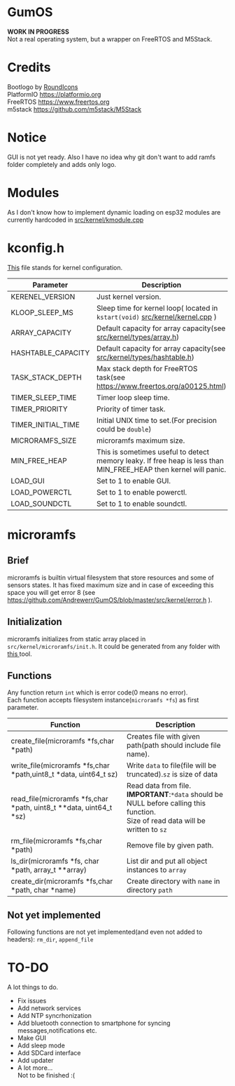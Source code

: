 # GumOS
**WORK IN PROGRESS**<br>
Not a real operating system, but a wrapper on FreeRTOS and M5Stack.

# Credits
Bootlogo by <a href="https://www.flaticon.com/authors/roundicons">RoundIcons</a><br>
PlatformIO https://platformio.org<br>
FreeRTOS https://www.freertos.org<br>
m5stack https://github.com/m5stack/M5Stack<br>
# Notice 
GUI is not yet ready. Also I have no idea why git don't want to add ramfs folder completely and adds only logo.

# Modules
As I don't know how to implement dynamic loading on esp32 modules are currently hardcoded in <a href="https://github.com/Andrewerr/GumOS/blob/master/src/kernel/kmodule.cpp">src/kernel/kmodule.cpp</a> 
# kconfig.h
<a href="https://github.com/Andrewerr/GumOS/blob/master/src/kernel/kconfig.h">This</a> file stands for kernel configuration.<br>

|Parameter               |Description              |
|------------------------|-------------------------|
|KERENEL_VERSION         |Just kernel version.     |
|KLOOP_SLEEP_MS          |Sleep time for kernel loop( located in ```kstart(void)``` <a href="https://github.com/Andrewerr/GumOS/blob/master/src/kernel/kernel.cpp">src/kernel/kernel.cpp</a> )
|ARRAY_CAPACITY          |Default capacity for array capacity(see <a href="https://github.com/Andrewerr/GumOS/blob/master/src/kernel/types/array.h">src/kernel/types/array.h</a>)|
|HASHTABLE_CAPACITY      |Default capacity for array capacity(see <a href="https://github.com/Andrewerr/GumOS/blob/master/src/kernel/types/array.h">src/kernel/types/hashtable.h</a>)|
|TASK_STACK_DEPTH        |Max stack depth for FreeRTOS task(see https://www.freertos.org/a00125.html)|
|TIMER_SLEEP_TIME        |Timer loop sleep time.   |
|TIMER_PRIORITY          |Priority of timer task.  |
|TIMER_INITIAL_TIME      |Initial UNIX time to set.(For precision could be ```double```)|
|MICRORAMFS_SIZE         |microramfs maximum size. |
|MIN_FREE_HEAP           |This is sometimes useful to detect memory leaky. If free heap is less than MIN_FREE_HEAP then kernel will panic. |
|LOAD_GUI                |Set to 1 to enable GUI.       |
|LOAD_POWERCTL           |Set to 1 to enable powerctl.  |
|LOAD_SOUNDCTL           |Set to 1 to enable soundctl.  |

# microramfs
## Brief
microramfs is builtin virtual filesystem that store resources and some of sensors states. It has fixed maximum size and in case of exceeding this space you will get error 8 (see https://github.com/Andrewerr/GumOS/blob/master/src/kernel/error.h ).
## Initialization
microramfs initializes from static array placed in ```src/kernel/microramfs/init.h```. It could be generated from any folder with <a href="https://github.com/Andrewerr/microramfs-creator"> this </a> tool.
## Functions
Any function return ```int``` which is error code(0 means no error).<br>
Each function accepts filesystem instance(```microramfs *fs```) as first parameter.<br>


| Function                                   | Description                        |
|--------------------------------------------|------------------------------------|
|create_file(microramfs *fs,char *path)      | Creates file with given path(path should include file name).|
|write_file(microramfs *fs,char *path,uint8_t *data, uint64_t sz)| Write ```data``` to file(file will be truncated).```sz``` is size of data|
|read_file(microramfs *fs,char *path, uint8_t \**data, uint64_t *sz)|Read data from file. <br> **IMPORTANT**:```*data``` should be NULL before calling this function.<br>Size of read data will be written to ```sz```|
|rm_file(microramfs *fs,char *path)          | Remove file by given path.         |
|ls_dir(microramfs *fs, char *path, array_t \**array)| List dir and put all object instances to ```array```|
|create_dir(microramfs *fs,char *path, char *name)| Create directory with ```name``` in directory ```path```|

## Not yet implemented
Following functions are not yet implemented(and even not added to headers): ```rm_dir```, ```append_file```
# TO-DO
A lot things to do.<br>
* Fix issues
* Add network services
* Add NTP syncrhonization
* Add bluetooth connection to smartphone for syncing messages,notifications etc.
* Make GUI
* Add sleep mode
* Add SDCard interface
* Add updater
* A lot more...<br>
Not to be finished :(
